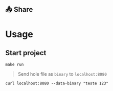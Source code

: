## 📤 Share 

# Usage 

## Start project
```
make run
```

> Send hole file as `binary` to `localhost:8080`
```
curl localhost:8080 --data-binary "teste 123"
```
